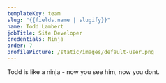 ```yaml
---
templateKey: team
slug: "{{fields.name | slugify}}"
name: Todd Lambert
jobTitle: Site Developer
credentials: Ninja
order: 7
profilePicture: /static/images/default-user.png
---
```

Todd is like a ninja - now you see him, now you dont.